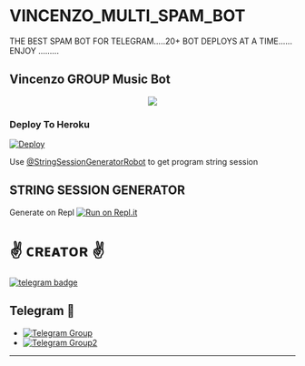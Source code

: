 # VINCENZO_MULTI_SPAM_BOT
THE BEST SPAM BOT FOR TELEGRAM.....20+ BOT DEPLOYS AT A TIME...... ENJOY .........
<h2 align="centre">Vincenzo GROUP Music Bot </h2>

<p align="center">
  <img src="https://telegra.ph/file/744ec1f5f15768fd3cc0b.jpg">


### Deploy To Heroku</h4>

[![Deploy](https://www.herokucdn.com/deploy/button.svg)](https://heroku.com/deploy?template=https://github.com/vincenzo-op/VINCENZO_MULTI_SPAM_BOT)

Use [@StringSessionGeneratorRobot](https://t.me/StringSessionGeneratorRobot) to get program string session

## STRING SESSION GENERATOR</h4>

Generate on Repl [![Run on Repl.it](https://repl.it/badge/github/vincenzo-op/VINCENZO_MULTI_SPAM_BOT)](https://replit.com/@vincenzo-op/VINCENZOMULTISPAMBOT?V=1)


# ✌️ ᴄʀᴇᴀᴛᴏʀ ✌️
[![telegram badge](https://img.shields.io/badge/Vincenzo-30302f?style=for-the-badge&logo=telegram)](https://t.me/koii_nhi_apnaa)

## Telegram 🏪
- [![Telegram Group](https://img.shields.io/badge/Telegram-Group-brightgreen)](https://t.me/hamaari_paltan)
- [![Telegram Group2](https://img.shields.io/badge/Telegram-Group-brightyellow)](https://t.me/our_SECRET_SOCIETY)

------

